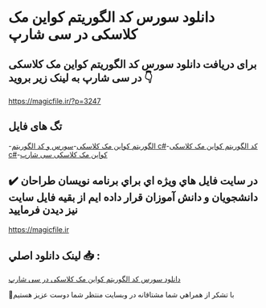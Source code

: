 # دانلود سورس کد الگوریتم کواین مک کلاسکی در سی شارپ

## برای دریافت دانلود سورس کد الگوریتم کواین مک کلاسکی در سی شارپ به لینک زیر بروید 👇

https://magicfile.ir/?p=3247

## تگ های فایل

-[الگوریتم کواین مک کلاسکی](https://magicfile.ir/product/%d8%b3%d9%88%d8%b1%d8%b3-%da%a9%d8%af-%d8%a7%d9%84%da%af%d9%88%d8%b1%db%8c%d8%aa%d9%85-%da%a9%d9%88%d8%a7%db%8c%d9%86-%d9%85%da%a9-%da%a9%d9%84%d8%a7%d8%b3%da%a9%db%8c-%d8%af%d8%b1-%d8%b3%db%8c-%d8%b4%d8%a7%d8%b1%d9%be/)-[سورس و کد الگوریتم c#](https://magicfile.ir/product/%d8%b3%d9%88%d8%b1%d8%b3-%da%a9%d8%af-%d8%a7%d9%84%da%af%d9%88%d8%b1%db%8c%d8%aa%d9%85-%da%a9%d9%88%d8%a7%db%8c%d9%86-%d9%85%da%a9-%da%a9%d9%84%d8%a7%d8%b3%da%a9%db%8c-%d8%af%d8%b1-%d8%b3%db%8c-%d8%b4%d8%a7%d8%b1%d9%be/)-[کد الگوریتم کواین مک کلاسکی c#](https://magicfile.ir/product/%d8%b3%d9%88%d8%b1%d8%b3-%da%a9%d8%af-%d8%a7%d9%84%da%af%d9%88%d8%b1%db%8c%d8%aa%d9%85-%da%a9%d9%88%d8%a7%db%8c%d9%86-%d9%85%da%a9-%da%a9%d9%84%d8%a7%d8%b3%da%a9%db%8c-%d8%af%d8%b1-%d8%b3%db%8c-%d8%b4%d8%a7%d8%b1%d9%be/)-[کواین مک کلاسکی سی شارپ](https://magicfile.ir/product/%d8%b3%d9%88%d8%b1%d8%b3-%da%a9%d8%af-%d8%a7%d9%84%da%af%d9%88%d8%b1%db%8c%d8%aa%d9%85-%da%a9%d9%88%d8%a7%db%8c%d9%86-%d9%85%da%a9-%da%a9%d9%84%d8%a7%d8%b3%da%a9%db%8c-%d8%af%d8%b1-%d8%b3%db%8c-%d8%b4%d8%a7%d8%b1%d9%be/)

## ✔️ در سايت فايل هاي ويژه اي براي برنامه نويسان طراحان دانشجويان و دانش آموزان قرار داده ايم از بقيه فايل سايت نيز ديدن فرماييد

https://magicfile.ir


## لينک دانلود اصلي 📥 :

[دانلود سورس کد الگوریتم کواین مک کلاسکی در سی شارپ](https://magicfile.ir/product/%d8%b3%d9%88%d8%b1%d8%b3-%da%a9%d8%af-%d8%a7%d9%84%da%af%d9%88%d8%b1%db%8c%d8%aa%d9%85-%da%a9%d9%88%d8%a7%db%8c%d9%86-%d9%85%da%a9-%da%a9%d9%84%d8%a7%d8%b3%da%a9%db%8c-%d8%af%d8%b1-%d8%b3%db%8c-%d8%b4%d8%a7%d8%b1%d9%be/) 


🙏با تشکر از همراهي شما مشتاقانه در وبسایت منتظر شما دوست عزیز هستیم

